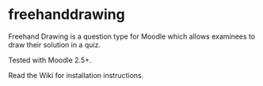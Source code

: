 freehanddrawing
===============

Freehand Drawing is a question type for Moodle which allows examinees to draw their solution in a quiz.

Tested with Moodle 2.5+.

Read the Wiki for installation instructions.
